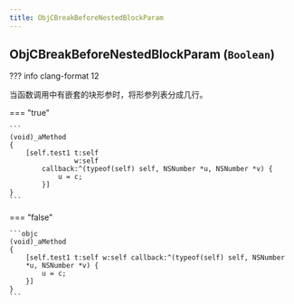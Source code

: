 ```yaml
---
title: ObjCBreakBeforeNestedBlockParam
---
```


## ObjCBreakBeforeNestedBlockParam (`Boolean`)

??? info
    clang-format 12

当函数调用中有嵌套的块形参时，将形参列表分成几行。

=== "true"

    ```
    (void)_aMethod
    {
        [self.test1 t:self
                    w:self
            callback:^(typeof(self) self, NSNumber *u, NSNumber *v) {
                u = c;
            }]
    }
    ```

=== "false"

    ```objc
    (void)_aMethod
    {
        [self.test1 t:self w:self callback:^(typeof(self) self, NSNumber
        *u, NSNumber *v) {
            u = c;
        }]
    }
    ```
